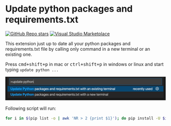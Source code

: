 # Update python packages and requirements.txt

[![GitHub Repo stars](https://img.shields.io/github/stars/nizami/vscode-update-python-packages-and-requirements-txt?style=social)](https://github.com/nizami/vscode-update-python-packages-and-requirements-txt)
[![Visual Studio Marketplace](https://vsmarketplacebadge.apphb.com/version/nizami.update-python-packages-and-requirements-txt.svg)](https://marketplace.visualstudio.com/items?itemName=nizami.update-python-packages-and-requirements-txt)

This extension just up to date all your python packages and requirements.txt file by calling only command in a new terminal or an existing one.

Press <kbd>cmd+shift+p</kbd> in mac or <kbd>ctrl+shift+p</kbd> in windows or linux and start typing `update python ...`

![screenshot](https://raw.githubusercontent.com/nizami/vscode-update-python-packages-and-requirements-txt/main/screenshot.png)

Following script will run:

```bash
for i in $(pip list -o | awk 'NR > 2 {print $1}'); do pip install -U $i; done && pip freeze > requirements.txt
```
